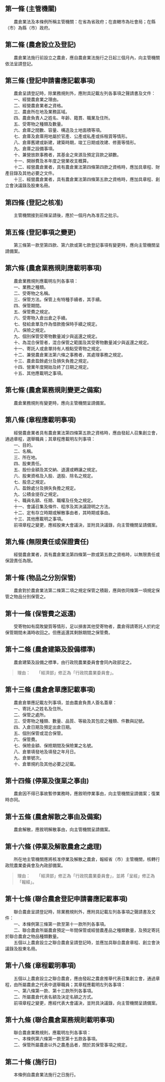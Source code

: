 第一條 (主管機關)
-----------------
　　農倉業法及本條例所稱主管機關：在省為省政府；在直轄市為社會局；在縣（市）為縣（市）政府。  


第二條 (農倉設立及登記)
-----------------------
　　農倉業法施行前設立之農倉，應自農倉業法施行之日起三個月內，向主管機關依法呈請登記。  


第三條 (登記申請書應記載事項)
-----------------------------
　　農倉呈請登記時，除業務規則外，應附具記載左列各事項之聲請書及文件：  
　　一、經營農倉業之理由。  
　　二、經營農倉業者之資格。  
　　三、農倉所在地及業務區域。  
　　四、農倉負責人之姓名、年齡、籍貫、職業及住所。  
　　五、受寄物之種類及數量。  
　　六、倉庫之間數、容量、構造及土地面積等項。  
　　七、倉庫及倉庫用地屬於官產、公產或私產或係租賃等情形。  
　　八、倉庫舊建或新建，建築時期，竣工日期或改建、修葺等情形。  
　　九、倉庫之設備事項。  
　　十、兼營放款事務者，其基金之來源及預定貨款之額數。  
　　十一、開辦費及本年度之營業收支概算。  
　　十二、經營農倉業者，具有農倉業法第四條第四款之資格時，應加具章程、財產目錄及其他必要之文件。  
　　十三、經營農倉業者，具有農倉業法第四條第五款之資格時，應加具章程、創立會決議錄及股東名冊。  


第四條 (登記之核准)
-------------------
　　主管機關接到前條呈請後，應於一個月內為准否之批示。  


第五條 (登記事項之變更)
-----------------------
　　第三條第一款至第四款、第六款或第七款登記事項有變更時，應向主管機關呈請備案。  


第六條 (農倉業務規則應載明事項)
-------------------------------
　　農倉業務規則應載明左列各事項：  
　　一、業務之種類。  
　　二、受寄物之名稱。  
　　三、保管方法。保管上有特種手續者，其手續。  
　　四、保管期間。  
　　五、保管費之規定。  
　　六、受寄物入倉出倉之手續。  
　　七、發給倉單及作為借款擔保時手續之規定。  
　　八、保險之規定。  
　　九、個別保管受寄物數量減少與返還之規定。  
　　十、為混合保管者，混合保管之範圍及其受寄物數量減少與返還之規定。  
　　十一、寄託人或倉單持有人檢點受寄物之規定。  
　　十二、兼營農倉業法第六條之事務者，其處理事務之規定。  
　　十三、農倉盈餘處分及損失負擔之規定。  
　　十四、營業年度開始及終了日期之規定。  
　　十五、其他應載明之事項。  


第七條 (農倉業務規則變更之備案)
-------------------------------
　　農倉業務規則有變更時，應向主管機關呈請備案。  


第八條 (章程應載明事項)
-----------------------
　　經營農倉業者具有農倉業法第四條第五款之資格時，應由發起人召集創立會，通過章程，選舉職員；其章程應載明左列事項：  
　　一、目的。  
　　二、名稱。  
　　三、所在地。  
　　四、股東責任。  
　　五、股份金額及其交納、退還或轉讓之規定。  
　　六、股東資格及入股、退股、除名之規定。  
　　七、股息之規定。  
　　八、盈餘處分及損失負擔之規定。  
　　九、公積金提存之規定。  
　　十、職員名額、任期、職權及任免之規定。  
　　十一、會議召集及條件、程序及其決議證明之方法。  
　　十二、定有存立時期或解散事由者，其時期或事由。  
　　十三、其他應載明之事項。  
　　前項章程之變更，應經股東大會議決，並附具決議錄，向主管機關呈請備案。  


第九條 (無限責任或保證責任)
---------------------------
　　經營農倉業者，具有農倉業法第四條第一款或第五款之資格時，以無限責任或保證責任為限。  


第十條 (物品之分別保管)
-----------------------
　　農倉對於農倉業法第二條第二項之規定保管之積穀，應與依同條第一項規定保管之物品分別保管之。  


第十一條 (保管費之返還)
-----------------------
　　受寄物如有腐敗變質等情形，足以損害其他受寄物者，農倉得請寄託人於約定保管期間未滿時收回之。但應返還其剩餘期間之保管費。  


第十二條 (農倉建築及設備標準)
-----------------------------
　　農倉建築及設備之標準，由行政院農業委員會會同內政部定之。  
> 理由：　　「經濟部」修正為「行政院農業委員會」。



第十三條 (農倉倉單應記載事項)
-----------------------------
　　農倉倉單應記載左列事項，並由農倉負責人簽名蓋章：  
　　一、寄託人之姓名及住所。  
　　二、保管之處所。  
　　三、受寄物之種類、數量、品質、等級及其包皮之種類、件數與記號。  
　　四、入倉日期及預定出倉日期。  
　　五、個別保管或混合保管。  
　　六、保管費。  
　　七、保險金額、保險期間及保險業之名號。  
　　八、倉單填發地及填發之年月日。  
　　九、倉單號次。  
　　十、倉單規約及其他必要之記載。  


第十四條 (停業及復業之事由)
---------------------------
　　農倉因不得已事故暫停業務時，應敘明停業事由，向主管機關呈請備案；復業時亦同。  


第十五條 (農倉解散之事由及備案)
-------------------------------
　　農倉解散，應敘明解散事由，向主管機關呈請備案。  


第十六條 (停業及解散農倉之處理)
-------------------------------
　　所在地主管機關應將核准停業及解散之農倉，報經省（市）主管機關，核轉行政院農業委員會及內政部備案。  
> 理由：　　「經濟部」修正為「行政院農業委員會」，並將「呈經」修正為「報經」。



第十七條 (聯合農倉登記申請書應記載事項)
---------------------------------------
　　聯合農倉呈請登記時，除業務規則外，應附具記載左列各事項之聲請書及文件：  
　　一、本條例第三條第一款至第十一款所列各事項。  
　　二、聯合農倉所屬農倉預定一年間保管或經營農產品之種類數量，及預定寄託於聯合農倉之物品種類數量。  
　　五個以上農倉設立之聯合農倉呈請登記時，並應加具聯合農倉章程、創立會決議錄及股東名冊。  


第十八條 (章程載明事項)
-----------------------
　　五個以上農倉設立之聯合農倉，應由發起之農倉推舉代表召集創立會，通過章程，由所屬農倉之代表中選舉職員；其章程應載明左列各事項：  
　　一、第八條第一款、第十三款所列各事項。  
　　二、所屬農倉代表名額及決定名額之方式。  
　　前項章程之變更，應經代表大會議決，並附具決議錄，向主管機關呈請備案。  


第十九條 (聯合農倉業務規則載明事項)
-----------------------------------
　　聯合農倉業務規則，應載明左列各事項：  
　　一、本條例第六條第一款至第十五款各事項。  
　　二、保管所屬農倉以外之農產品者，關於其保管事項之規定。  


第二十條 (施行日)
-----------------
　　本條例自農倉業法施行之日施行。